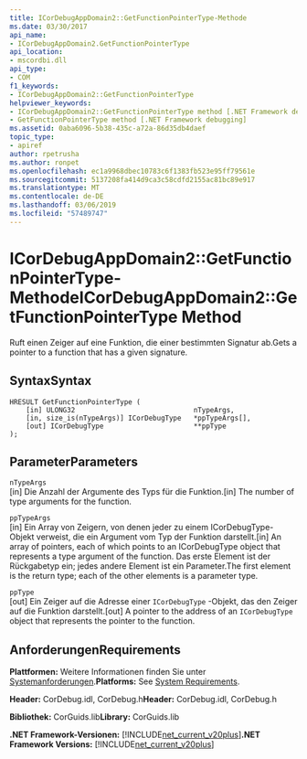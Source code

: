 ```yaml
---
title: ICorDebugAppDomain2::GetFunctionPointerType-Methode
ms.date: 03/30/2017
api_name:
- ICorDebugAppDomain2.GetFunctionPointerType
api_location:
- mscordbi.dll
api_type:
- COM
f1_keywords:
- ICorDebugAppDomain2::GetFunctionPointerType
helpviewer_keywords:
- ICorDebugAppDomain2::GetFunctionPointerType method [.NET Framework debugging]
- GetFunctionPointerType method [.NET Framework debugging]
ms.assetid: 0aba6096-5b38-435c-a72a-86d35db4daef
topic_type:
- apiref
author: rpetrusha
ms.author: ronpet
ms.openlocfilehash: ec1a9968dbec10783c6f1383fb523e95ff79561e
ms.sourcegitcommit: 5137208fa414d9ca3c58cdfd2155ac81bc89e917
ms.translationtype: MT
ms.contentlocale: de-DE
ms.lasthandoff: 03/06/2019
ms.locfileid: "57489747"
---
```

# <a name="icordebugappdomain2getfunctionpointertype-method"></a><span data-ttu-id="e1bc0-102">ICorDebugAppDomain2::GetFunctionPointerType-Methode</span><span class="sxs-lookup"><span data-stu-id="e1bc0-102">ICorDebugAppDomain2::GetFunctionPointerType Method</span></span>
<span data-ttu-id="e1bc0-103">Ruft einen Zeiger auf eine Funktion, die einer bestimmten Signatur ab.</span><span class="sxs-lookup"><span data-stu-id="e1bc0-103">Gets a pointer to a function that has a given signature.</span></span>  
  
## <a name="syntax"></a><span data-ttu-id="e1bc0-104">Syntax</span><span class="sxs-lookup"><span data-stu-id="e1bc0-104">Syntax</span></span>  
  
```  
HRESULT GetFunctionPointerType (  
    [in] ULONG32                             nTypeArgs,  
    [in, size_is(nTypeArgs)] ICorDebugType   *ppTypeArgs[],  
    [out] ICorDebugType                      **ppType  
);  
```  
  
## <a name="parameters"></a><span data-ttu-id="e1bc0-105">Parameter</span><span class="sxs-lookup"><span data-stu-id="e1bc0-105">Parameters</span></span>  
 `nTypeArgs`  
 <span data-ttu-id="e1bc0-106">[in] Die Anzahl der Argumente des Typs für die Funktion.</span><span class="sxs-lookup"><span data-stu-id="e1bc0-106">[in] The number of type arguments for the function.</span></span>  
  
 `ppTypeArgs`  
 <span data-ttu-id="e1bc0-107">[in] Ein Array von Zeigern, von denen jeder zu einem ICorDebugType-Objekt verweist, die ein Argument vom Typ der Funktion darstellt.</span><span class="sxs-lookup"><span data-stu-id="e1bc0-107">[in] An array of pointers, each of which points to an ICorDebugType object that represents a type argument of the function.</span></span> <span data-ttu-id="e1bc0-108">Das erste Element ist der Rückgabetyp ein; jedes andere Element ist ein Parameter.</span><span class="sxs-lookup"><span data-stu-id="e1bc0-108">The first element is the return type; each of the other elements is a parameter type.</span></span>  
  
 `ppType`  
 <span data-ttu-id="e1bc0-109">[out] Ein Zeiger auf die Adresse einer `ICorDebugType` -Objekt, das den Zeiger auf die Funktion darstellt.</span><span class="sxs-lookup"><span data-stu-id="e1bc0-109">[out] A pointer to the address of an `ICorDebugType` object that represents the pointer to the function.</span></span>  
  
## <a name="requirements"></a><span data-ttu-id="e1bc0-110">Anforderungen</span><span class="sxs-lookup"><span data-stu-id="e1bc0-110">Requirements</span></span>  
 <span data-ttu-id="e1bc0-111">**Plattformen:** Weitere Informationen finden Sie unter [Systemanforderungen](../../../../docs/framework/get-started/system-requirements.md).</span><span class="sxs-lookup"><span data-stu-id="e1bc0-111">**Platforms:** See [System Requirements](../../../../docs/framework/get-started/system-requirements.md).</span></span>  
  
 <span data-ttu-id="e1bc0-112">**Header:** CorDebug.idl, CorDebug.h</span><span class="sxs-lookup"><span data-stu-id="e1bc0-112">**Header:** CorDebug.idl, CorDebug.h</span></span>  
  
 <span data-ttu-id="e1bc0-113">**Bibliothek:** CorGuids.lib</span><span class="sxs-lookup"><span data-stu-id="e1bc0-113">**Library:** CorGuids.lib</span></span>  
  
 <span data-ttu-id="e1bc0-114">**.NET Framework-Versionen:** [!INCLUDE[net_current_v20plus](../../../../includes/net-current-v20plus-md.md)]</span><span class="sxs-lookup"><span data-stu-id="e1bc0-114">**.NET Framework Versions:** [!INCLUDE[net_current_v20plus](../../../../includes/net-current-v20plus-md.md)]</span></span>
